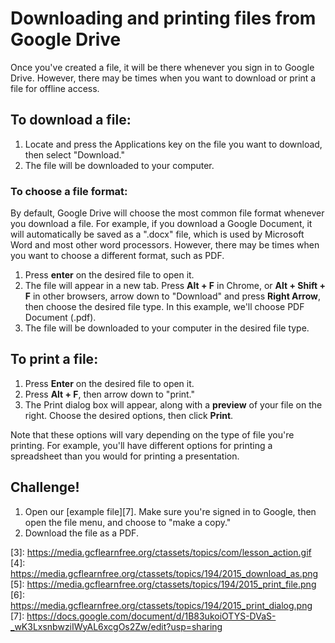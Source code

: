 # Downloading and printing files from Google Drive

Once you've created a file, it will be there whenever you sign in to Google Drive. However, there may be times when you want to download or print a file for offline access.

## To download a file:

1. Locate and press the Applications key on the file you want to download, then select "Download."
2. The file will be downloaded to your computer.

### To choose a file format:

By default, Google Drive will choose the most common file format whenever you download a file. For example, if you download a Google Document, it will automatically be saved as a ".docx" file, which is used by Microsoft Word and most other word processors. However, there may be times when you want to choose a different format, such as PDF.

1. Press **enter** on the desired file to open it.
2. The file will appear in a new tab. Press **Alt + F** in Chrome, or **Alt + Shift + F** in other browsers, arrow down to "Download" and press **Right Arrow**, then choose the desired file type. In this example, we'll choose PDF Document (.pdf).
3. The file will be downloaded to your computer in the desired file type.

## To print a file:

1. Press **Enter** on the desired file to open it.
2. Press **Alt + F**, then arrow down to "print."
3. The Print dialog box will appear, along with a **preview** of your file on the right. Choose the desired options, then click **Print**.

Note that these options will vary depending on the type of file you're printing. For example, you'll have different options for printing a spreadsheet than you would for printing a presentation.

## Challenge!

1. Open our [example file][7]. Make sure you're signed in to Google, then open the file menu, and choose to "make a copy."
2. Download the file as a PDF.

[1]: <https://media.gcflearnfree.org/ctassets/topics/194/2015_download_rightclick.png>

[3]: <https://media.gcflearnfree.org/ctassets/topics/com/lesson_action.gif> [4]: <https://media.gcflearnfree.org/ctassets/topics/194/2015_download_as.png> [5]: <https://media.gcflearnfree.org/ctassets/topics/194/2015_print_file.png> [6]: <https://media.gcflearnfree.org/ctassets/topics/194/2015_print_dialog.png> [7]: <https://docs.google.com/document/d/1B83ukoiOTYS-DVaS-_wK3LxsnbwziIWyAL6xcgOs2Zw/edit?usp=sharing>

[2]: https://media.gcflearnfree.org/ctassets/topics/194/2015_download_open.png
